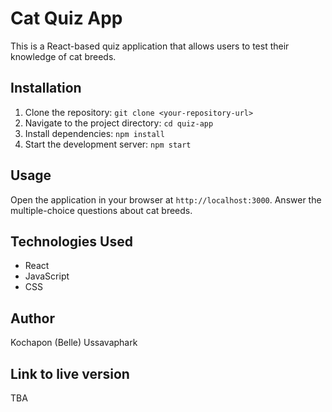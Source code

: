 # Cat Quiz App

This is a React-based quiz application that allows users to test their knowledge of cat breeds.

## Installation

1.  Clone the repository: `git clone <your-repository-url>`
2.  Navigate to the project directory: `cd quiz-app`
3.  Install dependencies: `npm install`
4.  Start the development server: `npm start`

## Usage

Open the application in your browser at `http://localhost:3000`. Answer the multiple-choice questions about cat breeds.

## Technologies Used

* React
* JavaScript
* CSS

## Author

Kochapon (Belle) Ussavaphark

## Link to live version

TBA
